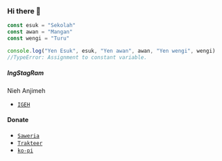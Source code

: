 ### Hi there 👋
```js
const esuk = "Sekolah"
const awan = "Mangan"
const wengi = "Turu"

console.log("Yen Esuk", esuk, "Yen awan", awan, "Yen wengi", wengi)
//TypeError: Assignment to constant variable.
```


##### IngStagRam
Nieh Anjimeh
* [`IGEH`](https://instagram.com/bah.raid)

#### Donate
* [`Saweria`](https://saweria.co/rey404)
* [`Trakteer`](https://trakteer.id/rey404)
* [`ko-pi`](https://ko-fi.com/riri19)




<!--
**RTeam1/RTeam1** is a ✨ _special_ ✨ repository because its `README.md` (this file) appears on your GitHub profile.

Here are some ideas to get you started:

- 🔭 I’m currently working on ...
- 🌱 I’m currently learning ...
- 👯 I’m looking to collaborate on ...
- 🤔 I’m looking for help with ...
- 💬 Ask me about ...
- 📫 How to reach me: ...
- 😄 Pronouns: ...
- ⚡ Fun fact: ...
--!>
